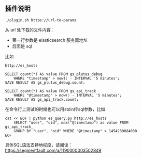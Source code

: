 ## 插件说明

```
./plugin.sh https://url-to-params
```

从 url 处下载的文件内容：

* 第一行参数是 elasticsearch 服务器地址
* 后面是 sql

比如

```
http://es_hosts

SELECT count(*) AS value FROM gs_plutus_debug
    WHERE "timestamp" > now() - INTERVAL '5 minutes';
SAVE RESULT AS gs_plutus_debug.count;

SELECT count(*) AS value FROM gs_api_track
    WHERE "@timestamp" > now() - INTERVAL '5 minutes';
SAVE RESULT AS gs_api_track.count;
```

在命令行上测试的时候也可以用stdin传sql参数，比如

```
cat << EOF | python es_query.py http://es_hosts
    SELECT "user", "oid", max("@timestamp") as value FROM gs_api_track_
    GROUP BY "user", "oid" WHERE "@timestamp" > 1454239084000
EOF
```

具体SQL语法支持地程度，请阅读：https://segmentfault.com/a/1190000003502849
